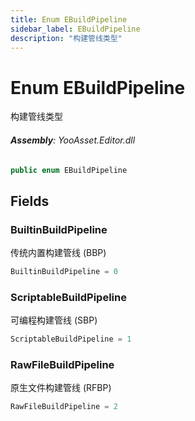 ```yaml
---
title: Enum EBuildPipeline
sidebar_label: EBuildPipeline
description: "构建管线类型"
---
```

# Enum EBuildPipeline
构建管线类型

###### **Assembly**: YooAsset.Editor.dll

```csharp title="Declaration"
public enum EBuildPipeline
```
## Fields
### BuiltinBuildPipeline
传统内置构建管线 (BBP)

```csharp title="Declaration"
BuiltinBuildPipeline = 0
```
### ScriptableBuildPipeline
可编程构建管线 (SBP)

```csharp title="Declaration"
ScriptableBuildPipeline = 1
```
### RawFileBuildPipeline
原生文件构建管线 (RFBP)

```csharp title="Declaration"
RawFileBuildPipeline = 2
```
